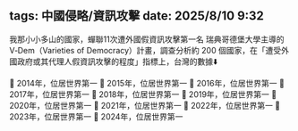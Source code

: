 tags: 中國侵略/資訊攻擊
date: 2025/8/10 9:32
---
我那小小多山的國家，蟬聯11次遭外國假資訊攻擊第一名
瑞典哥德堡大學主導的V‑Dem（Varieties of Democracy）計畫，調查分析約 200 個國家，在「遭受外國政府或其代理人假資訊攻擊的程度」指標上，台灣的數據⬇️

👑 2014年，位居世界第一
👑 2015年，位居世界第一
👑 2016年，位居世界第一
👑 2017年，位居世界第一
👑 2018年，位居世界第一
👑 2019年，位居世界第一
👑 2020年，位居世界第一
👑 2021年，位居世界第一
👑 2022年，位居世界第一
👑 2023年，位居世界第一
👑 2024年，位居世界第一
